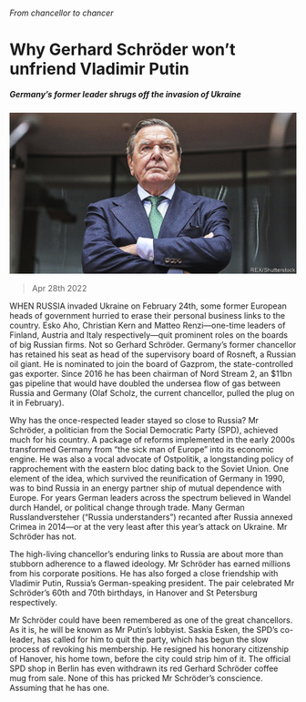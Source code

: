 ###### From chancellor to chancer

# Why Gerhard Schröder won’t unfriend Vladimir Putin 

##### Germany’s former leader shrugs off the invasion of Ukraine 

![image](images/20220430_EUP003_0.jpg) 

> Apr 28th 2022 

WHEN RUSSIA invaded Ukraine on February 24th, some former European heads of government hurried to erase their personal business links to the country. Esko Aho, Christian Kern and Matteo Renzi—one-time leaders of Finland, Austria and Italy respectively—quit prominent roles on the boards of big Russian firms. Not so Gerhard Schröder. Germany’s former chancellor has retained his seat as head of the supervisory board of Rosneft, a Russian oil giant. He is nominated to join the board of Gazprom, the state-controlled gas exporter. Since 2016 he has been chairman of Nord Stream 2, an $11bn gas pipeline that would have doubled the undersea flow of gas between Russia and Germany (Olaf Scholz, the current chancellor, pulled the plug on it in February).

Why has the once-respected leader stayed so close to Russia? Mr Schröder, a politician from the Social Democratic Party (SPD), achieved much for his country. A package of reforms implemented in the early 2000s transformed Germany from “the sick man of Europe” into its economic engine. He was also a vocal advocate of Ostpolitik, a longstanding policy of rapprochement with the eastern bloc dating back to the Soviet Union. One element of the idea, which survived the reunification of Germany in 1990, was to bind Russia in an energy partner ship of mutual dependence with Europe. For years German leaders across the spectrum believed in Wandel durch Handel, or political change through trade. Many German Russlandversteher (“Russia understanders”) recanted after Russia annexed Crimea in 2014—or at the very least after this year’s attack on Ukraine. Mr Schröder has not.


The high-living chancellor’s enduring links to Russia are about more than stubborn adherence to a flawed ideology. Mr Schröder has earned millions from his corporate positions. He has also forged a close friendship with Vladimir Putin, Russia’s German-speaking president. The pair celebrated Mr Schröder’s 60th and 70th birthdays, in Hanover and St Petersburg respectively.

Mr Schröder could have been remembered as one of the great chancellors. As it is, he will be known as Mr Putin’s lobbyist. Saskia Esken, the SPD’s co-leader, has called for him to quit the party, which has begun the slow process of revoking his membership. He resigned his honorary citizenship of Hanover, his home town, before the city could strip him of it. The official SPD shop in Berlin has even withdrawn its red Gerhard Schröder coffee mug from sale. None of this has pricked Mr Schröder’s conscience. Assuming that he has one.

